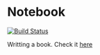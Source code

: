 # Notebook

[![Build Status](https://travis-ci.org/jaimejim/book.svg?branch=master)](https://travis-ci.org/jaimejim/book)

Writting a book. Check it [here](https://jaimejim.github.io/book/)